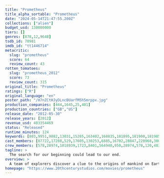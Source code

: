 ```yaml
---
title: "Prometheus"
title_alpha_sortable: "Prometheus"
date: "2024-05-14T21:47:55.200Z"
collections: ["alien"]
budget_usd: 130000000
tiers: []
genres: [878,12,9648]
tsdb_id: 70981
imdb_id: "tt1446714"
metacritic:
  slug: "prometheus"
  score: 64
  review_count: 43
rotten_tomatoes:
  slug: "prometheus_2012"
  score: 73
  review_count: 315
original_title: "Prometheus"
ratings: ["R"]
original_language: "en"
poster_path: "/m7nZCtHJyDLncBUarfM5h5mrppx.jpg"
production_companies: [444,1645,25,401]
production_countries: ["GB","US"]
release_date: "2012-05-30"
release_years: [2012]
revenue_usd: 403354469
status: "Released"
runtime_minutes: 124
keywords: [803,9951,9882,13031,15285,163402,168835,181895,181900,181905,181908,186790,233300,236312,300583]
cast_members: [87722,17288,529,17605,130253,6885,16702,28847,228968,30082,71083,1074616,946696,17178,58787,1251769,1648727,130081,11390]
crew_members: [578,28974,1018939,1723,8401,564940,950,28974,578,120,40374,915]
tagline: >
  The search for our beginning could lead to our end.
overview: >
  A team of explorers discover a clue to the origins of mankind on Earth, leading them on a journey to the darkest corners of the universe. There, they must fight a terrifying battle to save the future of the human race.
homepage: "https://www.20thcenturystudios.com/movies/prometheus"
---
```


